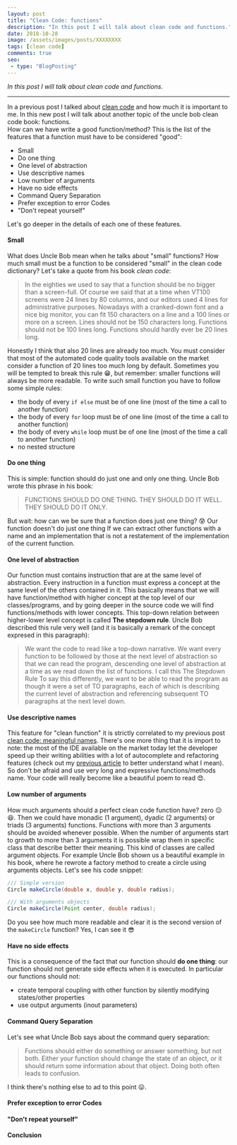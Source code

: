 ```yaml
---
layout: post
title: "Clean Code: functions"
description: "In this post I will talk about clean code and functions."
date: 2018-10-28
image: /assets/images/posts/XXXXXXXX
tags: [clean code]
comments: true
seo:
 - type: "BlogPosting"
---
```


*In this post I will talk about clean code and functions.*

---

In a previous post I talked about [clean code](/2018/04/25/clean-code-objects-data-structures-law-demeter.html) and 
how much it is important to me. 
In this new post I will talk about another topic of the uncle bob clean code book: functions.  
How can we have write a good function/method? This is the list of the features that a function 
must have to be considered "good":

* Small
* Do one thing
* One level of abstraction
* Use descriptive names
* Low number of arguments
* Have no side effects
* Command Query Separation
* Prefer exception to error Codes
* "Don't repeat yourself"

Let's go deeper in the details of each one of these features.  
  
  
#### **Small**
What does Uncle Bob mean when he talks about "small" functions? How much small must be a function to be considered 
"small" in the clean code dictionary? Let's take a quote from his book *clean code*:

>In the eighties we used to say that a function should be no bigger than a screen-full. Of course we said that at a 
time when VT100 screens were 24 lines by 80 columns, and our editors used 4 lines for administrative purposes. 
Nowadays with a cranked-down font and a nice big monitor, you can fit 150 characters on a line and a 100 lines or 
more on a screen. Lines should not be 150 characters long. Functions should not be 100 lines long. Functions should 
hardly ever be 20 lines long. 

Honestly I think that also 20 lines are already too much. You must consider that most of the automated code quality 
tools available on the market consider a function of 20 lines too much long by default. Sometimes you will be 
tempted to break this rule :grin:, but remember: smaller functions will always be more readable. To write such small 
function you have to follow some simple rules:

* the body of every `if else` must be of one line (most of the time a call to another function)
* the body of every `for` loop must be of one line (most of the time a call to another function)
* the body of every `while` loop must be of one line (most of the time a call to another function)
* no nested structure
  
  
#### **Do one thing**
This is simple: function should do just one and only one thing. Uncle Bob wrote this phrase in his book:

>FUNCTIONS SHOULD DO ONE THING. THEY SHOULD DO IT WELL. THEY SHOULD DO IT ONLY.

But wait: how can we be sure that a function does just one thing? :cold_sweat: Our function doesn't do just one thing If
 we can extract other functions with a name and an implementation that is not a restatement of the implementation of 
 the current function.  
  
  
#### **One level of abstraction**
Our function must contains instruction that are at the same level of abstraction. Every instruction in a function 
must express a concept at the same level of the others contained in it. This basically means that we will have 
function/method with higher concept at the top level of our classes/programs, and by going deeper in the source code 
we will find functions/methods with lower concepts. This top-down relation between higher-lower level concept is 
called **The stepdown rule**. Uncle Bob described this rule very well (and it is basically a remark of the concept 
expresed in this paragraph):

>We want the code to read like a top-down narrative. We want every function to be followed by those at the next 
level of abstraction so that we can read the program, descending one level of abstraction at a time as we read down 
the list of functions. I call this The Stepdown Rule To say this differently, we want to be able to read the 
program as though it were a set of TO paragraphs, each of which is describing the current level of abstraction and 
referencing subsequent TO paragraphs at the next level down.
  
  
#### **Use descriptive names**
This feature for "clean function" it is strictly correlated to my previous post [clean code: meaningful names](/2017/09/11/clean-code-meaningful-names.html "clean code meaningful names"). 
There's one more thing that it is import to note: the most of the IDE available on the market today let the developer
 speed up their writing abilities with a lot of autocomplete and refactoring features (check out my [previous article](/2018/01/16/ide-refactoring-android-studio-xcode-appcode-webstorm-jetbrains.html "xcode android studio refactoring") 
 to better understand what I mean). So don't be afraid and use very long and expressive functions/methods name. Your 
 code will really become like a beautiful poem to read :heart_eyes:.
  
  
#### **Low number of arguments**
How much arguments should a perfect clean code function have? zero :expressionless::laughing:. Then we could have 
monadic (1 argument), dyadic (2 arguments) or triads (3 arguments) functions. Functions with more than 3 arguments 
should be avoided whenever possible. When the number of arguments start to growth to more than 3 arguments it is 
possible wrap them in specific class that describe better their meaning. This kind of classes are called argument 
objects. For example Uncle Bob shown us a beautiful example in his book, where he rewrote a factory method to create 
a circle using arguments objects. Let's see his code snippet:

```java
/// Simple version
Circle makeCircle(double x, double y, double radius);

/// With arguments objects
Circle makeCircle(Point center, double radius);
```  

Do you see how much more readable and clear it is the second version of the `makeCircle` function? Yes, I can see it :sunglasses:
    
  
#### **Have no side effects**
This is a consequence of the fact that our function should **do one thing**: our function should not generate side 
effects when it is executed. In particular our functions should not:

* create temporal coupling with other function by silently modifying states/other properties 
* use output arguments (inout parameters) 
  
  
#### **Command Query Separation**
Let's see what Uncle Bob says about the command query separation:

>Functions should either do something or answer something, but not both. Either your function should change the state
 of an object, or it should return some information about that object. Doing both often leads to confusion.
 
I think there's nothing else to ad to this point :stuck_out_tongue:. 

#### **Prefer exception to error Codes**


#### **"Don't repeat yourself"**


#### **Conclusion**         
